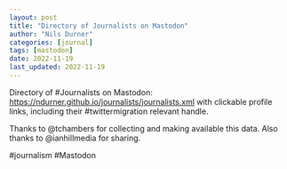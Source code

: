 ```yaml
---
layout: post
title: "Directory of Journalists on Mastodon"
author: "Nils Durner"
categories: [journal]
tags: [mastodon]
date: 2022-11-19
last_updated: 2022-11-19
---
```


Directory of #Journalists on Mastodon: https://ndurner.github.io/journalists/journalists.xml with clickable profile links, including their #twittermigration relevant handle.

Thanks to @tchambers for collecting and making available this data. Also thanks to @ianhillmedia for sharing.

#journalism #Mastodon
